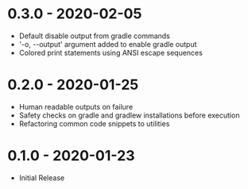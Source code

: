 0.3.0 - 2020-02-05
==================
- Default disable output from gradle commands
- '-o, --output' argument added to enable gradle output
- Colored print statements using ANSI escape sequences

0.2.0 - 2020-01-25
==================
- Human readable outputs on failure
- Safety checks on gradle and gradlew installations before execution
- Refactoring common code snippets to utilities

0.1.0 - 2020-01-23
==================
- Initial Release

